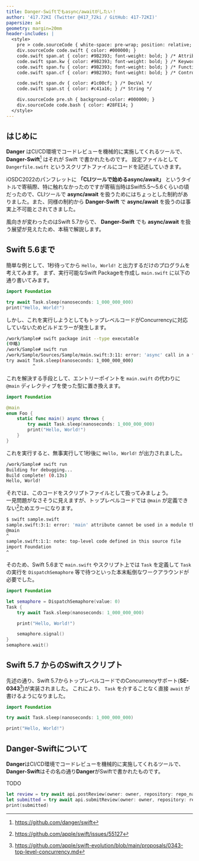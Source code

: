 ```yaml
---
title: Danger-Swiftでもasync/awaitがしたい！
author: '417.72KI (Twitter @417_72ki / GitHub: 417-72KI)'
papersize: a4
geometry: margin=20mm
header-includes: |
  <style>
    pre > code.sourceCode { white-space: pre-wrap; position: relative; }
    div.sourceCode code.swift { color: #000000; }
    code.swift span.at { color: #9B2393; font-weight: bold; } /* Attribute */
    code.swift span.kw { color: #9B2393; font-weight: bold; } /* Keyword */
    code.swift span.fu { color: #9B2393; font-weight: bold; } /* Function */
    code.swift span.cf { color: #9B2393; font-weight: bold; } /* ControlFlow */

    code.swift span.dv { color: #1c00cf; } /* DecVal */
    code.swift span.st { color: #c41a16; } /* String */

    div.sourceCode pre.sh { background-color: #000000; }
    div.sourceCode code.bash { color: #28FE14; }
  </style>
---
```


## はじめに
**Danger** はCI/CD環境でコードレビューを機械的に実施してくれるツールで、 **Danger-Swift**[^1] はそれが Swift で書かれたものです。
設定ファイルとして `Dangerfile.swift` というスクリプトファイルにコードを記述していきます。

[^1]: https://github.com/danger/swift

iOSDC2022のパンフレットに **「CLIツールで始めるasync/await」** というタイトルで寄稿際、特に触れなかったのですが寄稿当時はSwift5.5〜5.6くらいの頃だったので、CLIツールで **async/await** を扱うためにはちょっとした制約がありました。また、同様の制約から **Danger-Swift** で **async/await** を扱うのは事実上不可能とされてきました。

風向きが変わったのはSwift 5.7からで、 **Danger-Swift** でも **async/await** を扱う展望が見えたため、本稿で解説します。

## Swift 5.6まで

簡単な例として、1秒待ってから `Hello, World!` と出力するだけのプログラムを考えてみます。
まず、実行可能なSwift Packageを作成し `main.swift` に以下の通り書いてみます。

```swift
import Foundation

try await Task.sleep(nanoseconds: 1_000_000_000)
print("Hello, World!")
```

しかし、これを実行しようとしてもトップレベルコードがConcurrencyに対応していないためビルドエラーが発生します。

```sh
/work/Sample# swift package init --type executable
(中略)
/work/Sample# swift run
/work/Sample/Sources/Sample/main.swift:3:11: error: 'async' call in a function that does not support concurrency
try await Task.sleep(nanoseconds: 1_000_000_000)
          ^
```

これを解決する手段として、エントリーポイントを `main.swift` の代わりに `@main` ディレクティブを使った型に置き換えます。

```swift
import Foundation

@main
enum Foo {
    static func main() async throws {
        try await Task.sleep(nanoseconds: 1_000_000_000)
        print("Hello, World!")
    }
}
```

これを実行すると、無事実行して1秒後に `Hello, World!` が出力されました。

```sh
/work/Sample# swift run
Building for debugging...
Build complete! (0.13s)
Hello, World!
```

それでは、このコードをスクリプトファイルとして扱ってみましょう。  
一見問題がなさそうに見えますが、トップレベルコードでは `@main` が定義できない[^2]ためエラーになります。

[^2]: https://github.com/apple/swift/issues/55127

```sh
$ swift sample.swift 
sample.swift:3:1: error: 'main' attribute cannot be used in a module that contains top-level code
@main
^
sample.swift:1:1: note: top-level code defined in this source file
import Foundation
^
```

そのため、Swift 5.6まで `main.swift` やスクリプト上では `Task` を定義して `Task` の実行を `DispatchSemaphore` 等で待つといった本末転倒なワークアラウンドが必要でした。

```swift
import Foundation

let semaphore = DispatchSemaphore(value: 0)
Task {
    try await Task.sleep(nanoseconds: 1_000_000_000)

    print("Hello, World!")

    semaphore.signal()
}
semaphore.wait()
```

## Swift 5.7 からのSwiftスクリプト
先述の通り、Swift 5.7からトップレベルコードでのConcurrencyサポート(**SE-0343**[^3])が実装されました。
これにより、 `Task` を介することなく直接 `await` が書けるようになりました。

[^3]: https://github.com/apple/swift-evolution/blob/main/proposals/0343-top-level-concurrency.md


```swift
import Foundation

try await Task.sleep(nanoseconds: 1_000_000_000)

print("Hello, World!")
```

## **Danger-Swift**について

**Danger**はCI/CD環境でコードレビューを機械的に実施してくれるツールで、**Danger-Swift**はその名の通り**Danger**がSwiftで書かれたものです。


TODO
```swift
let review = try await api.postReview(owner: owner, repository: repo_name, pullRequestNumber: prNumber, event: .approve)
let submitted = try await api.submitReview(owner: owner, repository: repo_name, pullRequestNumber: prNumber, reviewId: review.id, event: .approve)
print(submitted)
```